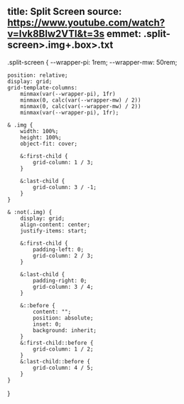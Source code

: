 title: Split Screen
source: https://www.youtube.com/watch?v=Ivk8Blw2VTI&t=3s
emmet: .split-screen>.img+.box>.txt
---
.split-screen {
    --wrapper-pi: 1rem;
    --wrapper-mw: 50rem;

    position: relative;
    display: grid;
    grid-template-columns:
        minmax(var(--wrapper-pi), 1fr)
        minmax(0, calc(var(--wrapper-mw) / 2))
        minmax(0, calc(var(--wrapper-mw) / 2))
        minmax(var(--wrapper-pi), 1fr);

    & .img {
        width: 100%;
        height: 100%;
        object-fit: cover;
        
        &:first-child {
            grid-column: 1 / 3;
        }

        &:last-child {
            grid-column: 3 / -1;
        }
    }

    & :not(.img) {
        display: grid;
        align-content: center;
        justify-items: start;

        &:first-child {
            padding-left: 0;
            grid-column: 2 / 3;
        }

        &:last-child {
            padding-right: 0;
            grid-column: 3 / 4;
        }

        &::before {
            content: "";
            position: absolute;
            inset: 0;
            background: inherit;
        }
        &:first-child::before {
            grid-column: 1 / 2;
        }
        &:last-child::before {
            grid-column: 4 / 5;
        }
    }
}